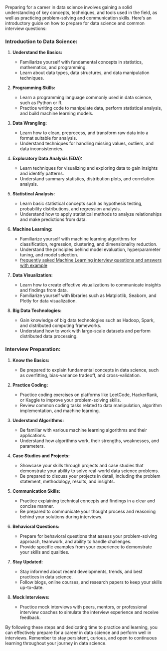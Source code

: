 Preparing for a career in data science involves gaining a solid understanding of key concepts, techniques, and tools used in the field, as well as practicing problem-solving and communication skills. Here's an introductory guide on how to prepare for data science and common interview questions:

### Introduction to Data Science:

1. **Understand the Basics:**
   - Familiarize yourself with fundamental concepts in statistics, mathematics, and programming.
   - Learn about data types, data structures, and data manipulation techniques.

2. **Programming Skills:**
   - Learn a programming language commonly used in data science, such as Python or R.
   - Practice writing code to manipulate data, perform statistical analysis, and build machine learning models.

3. **Data Wrangling:**
   - Learn how to clean, preprocess, and transform raw data into a format suitable for analysis.
   - Understand techniques for handling missing values, outliers, and data inconsistencies.

4. **Exploratory Data Analysis (EDA):**
   - Learn techniques for visualizing and exploring data to gain insights and identify patterns.
   - Understand summary statistics, distribution plots, and correlation analysis.

5. **Statistical Analysis:**
   - Learn basic statistical concepts such as hypothesis testing, probability distributions, and regression analysis.
   - Understand how to apply statistical methods to analyze relationships and make predictions from data.

6. **Machine Learning:**
   - Familiarize yourself with machine learning algorithms for classification, regression, clustering, and dimensionality reduction.
   - Understand the principles behind model evaluation, hyperparameter tuning, and model selection.
   - [frequently asked Machine Learning interview questions and answers with example](https://github.com/Dinesh317/DataScience_Interview_Questions/blob/main/machine_learning_QA.md)

7. **Data Visualization:**
   - Learn how to create effective visualizations to communicate insights and findings from data.
   - Familiarize yourself with libraries such as Matplotlib, Seaborn, and Plotly for data visualization.

8. **Big Data Technologies:**
   - Gain knowledge of big data technologies such as Hadoop, Spark, and distributed computing frameworks.
   - Understand how to work with large-scale datasets and perform distributed data processing.

### Interview Preparation:

1. **Know the Basics:**
   - Be prepared to explain fundamental concepts in data science, such as overfitting, bias-variance tradeoff, and cross-validation.

2. **Practice Coding:**
   - Practice coding exercises on platforms like LeetCode, HackerRank, or Kaggle to improve your problem-solving skills.
   - Review common coding tasks related to data manipulation, algorithm implementation, and machine learning.

3. **Understand Algorithms:**
   - Be familiar with various machine learning algorithms and their applications.
   - Understand how algorithms work, their strengths, weaknesses, and parameters.

4. **Case Studies and Projects:**
   - Showcase your skills through projects and case studies that demonstrate your ability to solve real-world data science problems.
   - Be prepared to discuss your projects in detail, including the problem statement, methodology, results, and insights.

5. **Communication Skills:**
   - Practice explaining technical concepts and findings in a clear and concise manner.
   - Be prepared to communicate your thought process and reasoning behind your solutions during interviews.

6. **Behavioral Questions:**
   - Prepare for behavioral questions that assess your problem-solving approach, teamwork, and ability to handle challenges.
   - Provide specific examples from your experience to demonstrate your skills and qualities.

7. **Stay Updated:**
   - Stay informed about recent developments, trends, and best practices in data science.
   - Follow blogs, online courses, and research papers to keep your skills up-to-date.

8. **Mock Interviews:**
   - Practice mock interviews with peers, mentors, or professional interview coaches to simulate the interview experience and receive feedback.

By following these steps and dedicating time to practice and learning, you can effectively prepare for a career in data science and perform well in interviews. Remember to stay persistent, curious, and open to continuous learning throughout your journey in data science.
